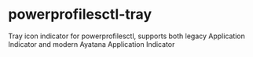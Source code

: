 # powerprofilesctl-tray
Tray icon indicator for powerprofilesctl, supports both legacy Application Indicator and modern Ayatana Application Indicator
